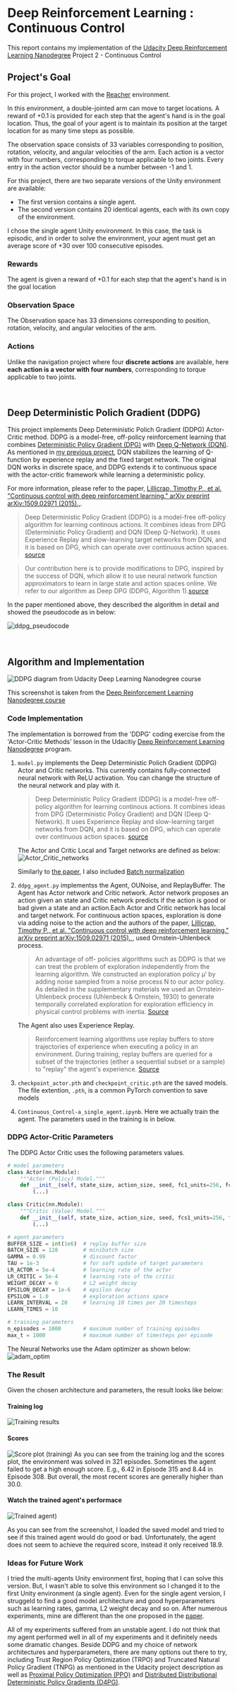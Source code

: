 # Deep Reinforcement Learning : Continuous Control

This report contains my implementation of the [Udacity Deep Reinforcement Learning Nanodegree]((https://www.udacity.com/course/deep-reinforcement-learning-nanodegree--nd893)) Project 2 - Continuous Control

## Project's Goal  

For this project, I worked with the [Reacher](https://github.com/Unity-Technologies/ml-agents/blob/master/docs/Learning-Environment-Examples.md#reacher) environment.

In this environment, a double-jointed arm can move to target locations. A reward of +0.1 is provided for each step that the agent's hand is in the goal location. Thus, the goal of your agent is to maintain its position at the target location for as many time steps as possible.

The observation space consists of 33 variables corresponding to position, rotation, velocity, and angular velocities of the arm. Each action is a vector with four numbers, corresponding to torque applicable to two joints. Every entry in the action vector should be a number between -1 and 1.

For this project, there are two separate versions of the Unity environment are available:

* The first version contains a single agent.
* The second version contains 20 identical agents, each with its own copy of the environment.

I chose the single agent Unity environment. In this case, the task is episodic, and in order to solve the environment, your agent must get an average score of +30 over 100 consecutive episodes.

### Rewards

The agent is given a reward of +0.1 for each step that the agent's hand is in the goal location

### Observation Space  

The Observation space has 33 dimensions corresponding to position, rotation, velocity, and angular velocities of the arm. 

### Actions  

Unlike the navigation project where four **discrete actions** are available, here **each action is a vector with four numbers**, corresponding to torque applicable to two joints.

<br>

## Deep Deterministic Polich Gradient (DDPG)

This project implements Deep Deterministic Polich Gradient (DDPG) Actor-Critic method. DDPG is a model-free, off-policy reinforcement learning that combines [Deterministic Policy Gradient (DPG)](https://hal.inria.fr/file/index/docid/938992/filename/dpg-icml2014.pdf) with [Deep Q-Network (DQN)](https://storage.googleapis.com/deepmind-media/dqn/DQNNaturePaper.pdf). As mentioned in [my previous project](https://github.com/DoosanJung/Udacity-deep-reinforcement-learning-nanodegree-navigation/blob/main/Report.md#deep-q-networks), DQN stabilizes the learning of Q-function by experience replay and the fixed target network. The original DQN works in discrete space, and DDPG extends it to continuous space with the actor-critic framework while learning a deterministic policy.

For more information, please refer to the paper, [Lillicrap, Timothy P., et al. "Continuous control with deep reinforcement learning." arXiv preprint arXiv:1509.02971 (2015).,](https://arxiv.org/pdf/1509.02971.pdf).

> Deep Deterministic Policy Gradient (DDPG) is a model-free off-policy algorithm for learning continous actions. It combines ideas from DPG (Deterministic Policy Gradient) and DQN (Deep Q-Network). It uses Experience Replay and slow-learning target networks from DQN, and it is based on DPG, which can operate over continuous action spaces. [source](https://keras.io/examples/rl/ddpg_pendulum/)

> Our contribution here is to provide modifications to DPG, inspired by the success of DQN, which allow it to use neural network function approximators to learn in large state and action spaces online. We refer to our algorithm as Deep DPG (DDPG, Algorithm 1).[source](https://arxiv.org/pdf/1509.02971.pdf)

In the paper mentioned above, they described the algorithm in detail and showed the pseudocode as in below:

![ddpg_pseudocode](images/ddpg_pseudocode.png)


<br>

## Algorithm and Implementation

![DDPG diagram from Udacity Deep Learning Nanodegree course](images/ddpg_diagram.png)

This screenshot is taken from the [Deep Reinforcement Learning Nanodegree course](https://www.udacity.com/course/deep-reinforcement-learning-nanodegree--nd893)


### Code Implementation

The implementation is borrowed from the 'DDPG' coding exercise from the 'Actor-Critic Methods' lesson in the Udacitiy [Deep Reinforcement Learning Nanodegree](https://www.udacity.com/course/deep-reinforcement-learning-nanodegree--nd893) program.

1. `model.py` implements the Deep Deterministic Polich Gradient (DDPG) Actor and Critic networks. This currently contains fully-connected neural network with ReLU activation. You can change the structure of the neural network and play with it.
   > Deep Deterministic Policy Gradient (DDPG) is a model-free off-policy algorithm for learning continous actions. It combines ideas from DPG (Deterministic Policy Gradient) and DQN (Deep Q-Network). It uses Experience Replay and slow-learning target networks from DQN, and it is based on DPG, which can operate over continuous action spaces. [source](https://keras.io/examples/rl/ddpg_pendulum/)
   
   The Actor and Critic Local and Target networks are defined as below:
   ![Actor_Critic_networks](images/Actor_Critic_networks.png)

   Similarly to [the paper](https://arxiv.org/pdf/1509.02971.pdf), I also included [Batch normalization](http://proceedings.mlr.press/v37/ioffe15.pdf)

2. `ddpg_agent.py` implementss the Agent, OUNoise, and ReplayBuffer. The Agent has Actor network and Critic network. Actor network proposes an action given an state and Critic network predicts if the action is good or bad given a state and an action.Each Actor and Critic network has local and target network. For continuous action spaces, exploration is done via adding noise to the action and the authors of the paper, [Lillicrap, Timothy P., et al. "Continuous control with deep reinforcement learning." arXiv preprint arXiv:1509.02971 (2015).,](https://arxiv.org/pdf/1509.02971.pdf), used Ornstein-Uhlenbeck process.
   > An advantage of off- policies algorithms such as DDPG is that we can treat the problem of exploration independently from the learning algorithm. We constructed an exploration policy μ′ by adding noise sampled from a noise process N to our actor policy. As detailed in the supplementary materials we used an Ornstein-Uhlenbeck process (Uhlenbeck & Ornstein, 1930) to generate temporally correlated exploration for exploration efficiency in physical control problems with inertia. [Source](https://arxiv.org/pdf/1509.02971.pdf)

    The Agent also uses Experience Replay.  
   > Reinforcement learning algorithms use replay buffers to store trajectories of experience when executing a policy in an environment. During training, replay buffers are queried for a subset of the trajectories (either a sequential subset or a sample) to "replay" the agent's experience. [Source](https://www.tensorflow.org/agents/tutorials/5_replay_buffers_tutorial)

3. `checkpoint_actor.pth` and `checkpoint_critic.pth` are the saved models. The file extention, `.pth`, is a common PyTorch convention to save models
4. `Continuous_Control-a_single_agent.ipynb`. Here we actually train the agent. The parameters used in the training is in below.

  
### DDPG Actor-Critic Parameters

The DDPG Actor Critic uses the following parameters values.

```Python
# model parameters
class Actor(nn.Module):
    """Actor (Policy) Model."""
    def __init__(self, state_size, action_size, seed, fc1_units=256, fc2_units=512):
        (...)

class Critic(nn.Module):
    """Critic (Value) Model."""
    def __init__(self, state_size, action_size, seed, fcs1_units=256, fc2_units=512):
        (...)

# agent parameters
BUFFER_SIZE = int(1e6)  # replay buffer size
BATCH_SIZE = 128        # minibatch size
GAMMA = 0.99            # discount factor
TAU = 1e-3              # for soft update of target parameters
LR_ACTOR = 5e-4         # learning rate of the actor
LR_CRITIC = 5e-4        # learning rate of the critic
WEIGHT_DECAY = 0        # L2 weight decay
EPSILON_DECAY = 1e-6    # epsilon decay
EPSILON = 1.0           # exploration actions space
LEARN_INTERVAL = 20     # learning 10 times per 20 timesteps   
LEARN_TIMES = 10    

# training parameters
n_episodes = 1000       # maximum number of training episodes
max_t = 1000            # maximum number of timesteps per episode
```

The Neural Networks use the Adam optimizer as shown below:  
![adam_optim](images/adam_optim.png)

### The Result

Given the chosen architecture and parameters, the result looks like below:

#### Training log

![Training results](images/results.png)

#### Scores

![Score plot (training)](images/score_plot.png)
As you can see from the training log and the scores plot, the environment was solved in 321 episodes. Sometimes the agent failed to get a high enough score. E.g., 6.42 in Episode 315 and 8.44 in Episode 308. But overall, the most recent scores are generally higher than 30.0.

#### Watch the trained agent's performace

![Trained agent)](images/trained_agent.png)

As you can see from the screenshot, I loaded the saved model and tried to see if this trained agent would do good or bad. Unfortunately, the agent does not seem to achieve the required score, instead it only received 18.9.

### Ideas for Future Work

I tried the multi-agents Unity environment first, hoping that I can solve this version. But, I wasn't able to solve this environment so I changed it to the first Unity environment (a single agent). Even for the single agent version, I struggeld to find a good model architecture and good hyperparameters such as learning rates, gamma, L2 weight decay and so on. After numerous experiments, mine are different than the one proposed in the [paper](https://arxiv.org/pdf/1509.02971.pdf). 

All of my experiments suffered from an unstable agent. I do not think that my agent performed well in all of my experiments and it definitely needs some dramatic changes. Beside DDPG and my choice of network architectures and hyperparameters, there are many options out there to try, including  Trust Region Policy Optimization (TRPO) and Truncated Natural Policy Gradient (TNPG) as mentioned in the Udacity project description as well as [Proximal Policy Optimization (PPO)](https://openai.com/blog/openai-baselines-ppo/) and [Distributed Distributional Deterministic Policy Gradients (D4PG)](https://openreview.net/forum?id=SyZipzbCb). 
